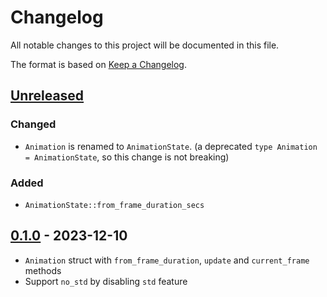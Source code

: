 # Changelog

All notable changes to this project will be documented in this file.

The format is based on [Keep a Changelog](https://keepachangelog.com/en/1.0.0/).


## [Unreleased]

### Changed

* `Animation` is renamed to `AnimationState`.
  (a deprecated `type Animation = AnimationState`, so this change is not breaking)

### Added

* `AnimationState::from_frame_duration_secs`


## [0.1.0] - 2023-12-10

* `Animation` struct with `from_frame_duration`, `update` and `current_frame` methods
* Support `no_std` by disabling `std` feature

[Unreleased]: https://github.com/jcornaz/franim/compare/v0.1.0...HEAD
[0.1.0]: https://github.com/jcornaz/franim/compare/...v0.1.0
